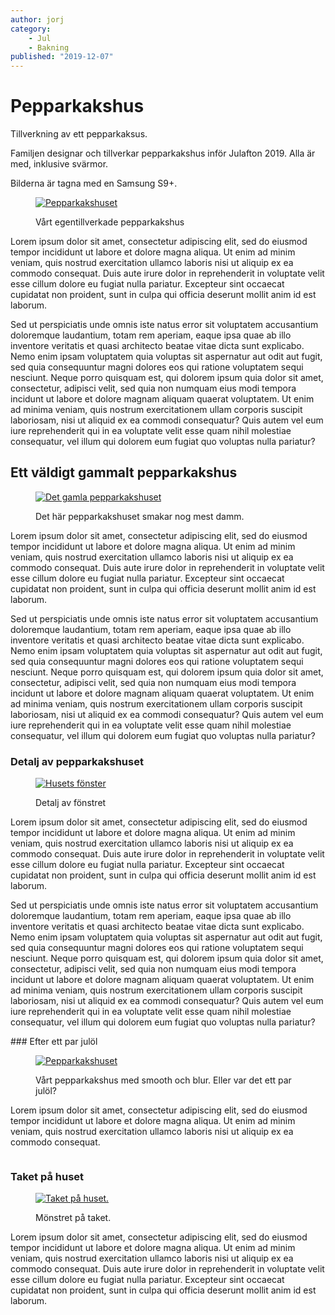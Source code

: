 ```yaml
---
author: jorj
category:
    - Jul
    - Bakning
published: "2019-12-07"
---
```

Pepparkakshus
==================================

Tillverkning av ett pepparkaksus.

<!--more-->

Familjen designar och tillverkar pepparkakshus inför Julafton 2019. Alla är med, inklusive svärmor.

Bilderna är tagna med en Samsung S9+.

<figure class="figure left w50">
    <a href="image/pepparkakshus.jpg?w=800">
        <img src="image/pepparkakshus.jpg?w=500" alt="Pepparkakshuset" />
    </a>
    <figcaption>
        <p>Vårt egentillverkade pepparkakshus</p>
    </figcaption>
</figure>  

Lorem ipsum dolor sit amet, consectetur adipiscing elit, sed do eiusmod tempor incididunt ut labore et dolore magna aliqua. Ut enim ad minim veniam, quis nostrud exercitation ullamco laboris nisi ut aliquip ex ea commodo consequat. Duis aute irure dolor in reprehenderit in voluptate velit esse cillum dolore eu fugiat nulla pariatur. Excepteur sint occaecat cupidatat non proident, sunt in culpa qui officia deserunt mollit anim id est laborum.

Sed ut perspiciatis unde omnis iste natus error sit voluptatem accusantium doloremque laudantium, totam rem aperiam, eaque ipsa quae ab illo inventore veritatis et quasi architecto beatae vitae dicta sunt explicabo. Nemo enim ipsam voluptatem quia voluptas sit aspernatur aut odit aut fugit, sed quia consequuntur magni dolores eos qui ratione voluptatem sequi nesciunt. Neque porro quisquam est, qui dolorem ipsum quia dolor sit amet, consectetur, adipisci velit, sed quia non numquam eius modi tempora incidunt ut labore et dolore magnam aliquam quaerat voluptatem. Ut enim ad minima veniam, quis nostrum exercitationem ullam corporis suscipit laboriosam, nisi ut aliquid ex ea commodi consequatur? Quis autem vel eum iure reprehenderit qui in ea voluptate velit esse quam nihil molestiae consequatur, vel illum qui dolorem eum fugiat quo voluptas nulla pariatur?  



Ett väldigt gammalt pepparkakshus
-----------------------------------

<figure class="figure left w50">
    <a href="image/pepparkakshus.jpg?f=grayscale&f0=brightness,-10&f1=contrast,-20&f2=colorize,120,60,0,0&sharpen&w=800">
        <img src="image/pepparkakshus.jpg?w=500&f=grayscale&f0=brightness,-10&f1=contrast,-20&f2=colorize,120,60,0,0&sharpen" alt="Det gamla pepparkakshuset" />
    </a>
    <figcaption>
        <p>Det här pepparkakshuset smakar nog mest damm.</p>
    </figcaption>
</figure>

Lorem ipsum dolor sit amet, consectetur adipiscing elit, sed do eiusmod tempor incididunt ut labore et dolore magna aliqua. Ut enim ad minim veniam, quis nostrud exercitation ullamco laboris nisi ut aliquip ex ea commodo consequat. Duis aute irure dolor in reprehenderit in voluptate velit esse cillum dolore eu fugiat nulla pariatur. Excepteur sint occaecat cupidatat non proident, sunt in culpa qui officia deserunt mollit anim id est laborum.

Sed ut perspiciatis unde omnis iste natus error sit voluptatem accusantium doloremque laudantium, totam rem aperiam, eaque ipsa quae ab illo inventore veritatis et quasi architecto beatae vitae dicta sunt explicabo. Nemo enim ipsam voluptatem quia voluptas sit aspernatur aut odit aut fugit, sed quia consequuntur magni dolores eos qui ratione voluptatem sequi nesciunt. Neque porro quisquam est, qui dolorem ipsum quia dolor sit amet, consectetur, adipisci velit, sed quia non numquam eius modi tempora incidunt ut labore et dolore magnam aliquam quaerat voluptatem. Ut enim ad minima veniam, quis nostrum exercitationem ullam corporis suscipit laboriosam, nisi ut aliquid ex ea commodi consequatur? Quis autem vel eum iure reprehenderit qui in ea voluptate velit esse quam nihil molestiae consequatur, vel illum qui dolorem eum fugiat quo voluptas nulla pariatur?  


### Detalj av pepparkakshuset

<figure class="figure left w33">
    <a href="image/pepparkakshus.jpg?w=600&crop-to-fit&area=51,27,32,61&sharpen">
        <img src="image/pepparkakshus.jpg?h=300&crop-to-fit&area=51,27,32,61&sharpen" alt="Husets fönster" />
    </a>
    <figcaption>
        <p>Detalj av fönstret</p>
    </figcaption>
</figure>  

Lorem ipsum dolor sit amet, consectetur adipiscing elit, sed do eiusmod tempor incididunt ut labore et dolore magna aliqua. Ut enim ad minim veniam, quis nostrud exercitation ullamco laboris nisi ut aliquip ex ea commodo consequat. Duis aute irure dolor in reprehenderit in voluptate velit esse cillum dolore eu fugiat nulla pariatur. Excepteur sint occaecat cupidatat non proident, sunt in culpa qui officia deserunt mollit anim id est laborum.

Sed ut perspiciatis unde omnis iste natus error sit voluptatem accusantium doloremque laudantium, totam rem aperiam, eaque ipsa quae ab illo inventore veritatis et quasi architecto beatae vitae dicta sunt explicabo. Nemo enim ipsam voluptatem quia voluptas sit aspernatur aut odit aut fugit, sed quia consequuntur magni dolores eos qui ratione voluptatem sequi nesciunt. Neque porro quisquam est, qui dolorem ipsum quia dolor sit amet, consectetur, adipisci velit, sed quia non numquam eius modi tempora incidunt ut labore et dolore magnam aliquam quaerat voluptatem. Ut enim ad minima veniam, quis nostrum exercitationem ullam corporis suscipit laboriosam, nisi ut aliquid ex ea commodi consequatur? Quis autem vel eum iure reprehenderit qui in ea voluptate velit esse quam nihil molestiae consequatur, vel illum qui dolorem eum fugiat quo voluptas nulla pariatur?  


<div class="specialClass" style="overflow: hidden" markdown="1">
### Efter ett par julöl

<figure class="figure left w50">
    <a href="image/pepparkakshus.jpg?w=800&area=0,15,20,0&convolve=gblur&f=smooth,-4">
        <img src="image/pepparkakshus.jpg?w=500&area=0,15,20,0&convolve=gblur&f=smooth,-4" alt="Pepparkakshuset" />
    </a>
    <figcaption>
        <p>Vårt pepparkakshus med smooth och blur. Eller var det ett par julöl?</p>
    </figcaption>
</figure>  

Lorem ipsum dolor sit amet, consectetur adipiscing elit, sed do eiusmod tempor incididunt ut labore et dolore magna aliqua. Ut enim ad minim veniam, quis nostrud exercitation ullamco laboris nisi ut aliquip ex ea commodo consequat.
</div>


### Taket på huset

<figure class="figure">
    <a href="image/pepparkakshus.jpg?w=100%&area=30,58,54,10">
        <img src="image/pepparkakshus.jpg?w=100%&area=30,58,54,10" alt="Taket på huset." />
    </a>
    <figcaption>
        <p>Mönstret på taket.</p>
    </figcaption>
</figure>  

Lorem ipsum dolor sit amet, consectetur adipiscing elit, sed do eiusmod tempor incididunt ut labore et dolore magna aliqua. Ut enim ad minim veniam, quis nostrud exercitation ullamco laboris nisi ut aliquip ex ea commodo consequat. Duis aute irure dolor in reprehenderit in voluptate velit esse cillum dolore eu fugiat nulla pariatur. Excepteur sint occaecat cupidatat non proident, sunt in culpa qui officia deserunt mollit anim id est laborum.
